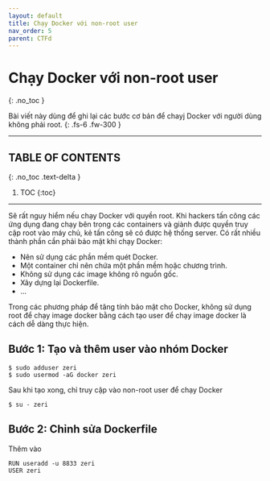 ```yaml
---
layout: default
title: Chạy Docker với non-root user
nav_order: 5
parent: CTFd
---
```


# Chạy Docker với non-root user
{: .no_toc }

Bài viết này dùng để ghi lại các bước cơ bản để chayj Docker với người dùng không phải root.
{: .fs-6 .fw-300 }

---

## TABLE OF CONTENTS
{: .no_toc .text-delta }

1. TOC
{:toc}

---

Sẽ rất nguy hiểm nếu chạy Docker với quyền root. Khi hackers tấn công các ứng dụng đang chạy bên trong các containers và giành được quyền truy cập root vào máy chủ, kẻ tấn công sẽ có được hệ thống server. Có rất nhiều thành phần cần phải bảo mật khi chạy Docker:

* Nên sử dụng các phần mềm quét Docker.
* Một container chỉ nên chứa một phần mềm hoặc chương trình.
* Không sử dụng các image không rõ nguồn gốc.
* Xây dựng lại Dockerfile.
* ...

Trong các phương pháp để tăng tính bảo mật cho Docker, không sử dụng root để chạy image docker bằng cách tạo user để chạy image docker là cách dễ dàng thực hiện.

## Bước 1: Tạo và thêm user vào nhóm Docker

```
$ sudo adduser zeri
$ sudo usermod -aG docker zeri
```

Sau khi tạo xong, chỉ truy cập vào non-root user để chạy Docker

```
$ su - zeri
```

## Bước 2: Chỉnh sửa Dockerfile

Thêm vào

```
RUN useradd -u 8833 zeri
USER zeri
```
